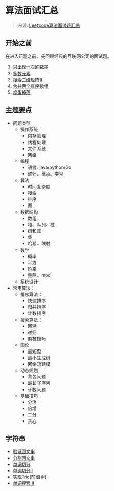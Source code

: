 # 算法面试汇总

> 来源: [Leetcode算法面试题汇总](https://leetcode.cn/leetbook/detail/top-interview-questions/) 

## 开始之前
在进入正题之前，先回顾经典的互联网公司的面试题。

1. [只出现一次的数字](/coding/algorithm/leetcode/P00136.md)
2. [多数元素](/coding/algorithm/leetcode/P00169.md)
3. [搜索二维矩阵Ⅱ](/coding/algorithm/leetcode/P00240.md)
4. [合并两个有序数组](/coding/algorithm/leetcode/P00088.md)
5. [鸡蛋掉落](/coding/algorithm/leetcode/P00887.md)

## 主题要点

* 问题类型
    * 操作系统
        * 内存管理
        * 线程处理
        * 文件系统
        * 网络
    * 编程
        * 语言: java/python/Go
        * 递归、继承、类型
    * 算法
        * 时间复杂度
        * 搜索
        * 排序
        * 图
    * 数据结构
        * 数组
        * 堆、队列、栈
        * 树和图
        * 集
        * 哈希、映射
    * 数学
        * 概率
        * 平方
        * 阶乘
        * 整除、mod
    * 系统设计
* 常用算法：
    * 排序算法：
        * 快速排序
        * 归并排序
        * 计数排序
    * 搜索算法：
        * 回溯
        * 递归
        * 剪枝技巧
    * 图论
        * 最短路
        * 最小生成树
        * 网络流建模
    * 动态规划
        * 背包问题
        * 最长子序列
        * 计数问题
    * 基础技巧
        * 分治
        * 倍增
        * 二分
        * 贪心

## 字符串
* [验证回文串](/coding/algorithm/leetcode/P00125.md)
* [分割回文串](/coding/algorithm/leetcode/P00131.md)
* [单词切分](/coding/algorithm/leetcode/P00139.md)
* [单词切分Ⅱ](/coding/algorithm/leetcode/P00140.md)
* [实现Trie(前缀树)](/coding/algorithm/leetcode/P00208.md)
* [单词搜索 II](/coding/algorithm/leetcode/P00212.md)

